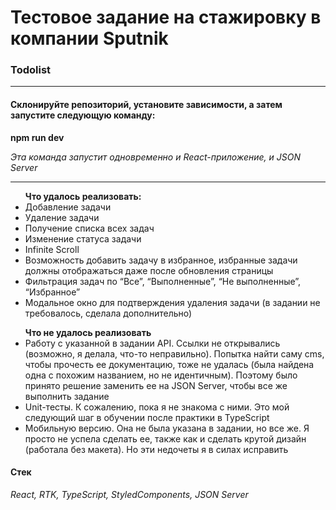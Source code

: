 <h1>Тестовое задание на стажировку в компании Sputnik</h1>
<h3>Todolist</h3>
<hr>
  <h4>Склонируйте репозиторий, установите зависимости, а затем запустите следующую команду:</h4>
  <p><b>npm run dev</b></p>
  <p><i>Эта команда запустит одновременно и React-приложение, и JSON Server</i></p>
<hr>
<ul>
  <b>Что удалось реализовать:</b>
   <li>Добавление задачи</li>
  <li>Удаление задачи</li>
  <li>Получение списка всех задач</li>
  <li>Изменение статуса задачи</li>
  <li>Infinite Scroll</li>
  <li>Возможность добавить задачу в избранное, избранные задачи должны отображаться даже после обновления страницы</li>
  <li>Фильтрация задач по “Все”, “Выполненные”, “Не выполненные”, “Избранное”</li>
  <li>Модальное окно для подтверждения удаления задачи (в задании не требовалось, сделала дополнительно)</li>
</ul>
  <ul>
  <b>Что не удалось реализовать</b>
    <li>Работу с указанной в задании API. Ссылки не открывались (возможно, я делала, что-то неправильно). Попытка найти саму cms, чтобы прочесть ее документацию, тоже не удалась (была найдена одна с похожим названием, но не идентичным). Поэтому было принято решение заменить ее на JSON Server, чтобы все же выполнить задание</li>
    <li>Unit-тесты. К сожалению, пока я не знакома с ними. Это мой следующий шаг в обучении после практики в TypeScript</li>
    <li>Мобильную версию. Она не была указана в задании, но все же. Я просто не успела сделать ее, также как и сделать крутой дизайн (работала без макета). Но эти недочеты я в силах исправить</li>
</ul>

<h4>Стек</h4>
<p><i>React, RTK, TypeScript, StyledComponents, JSON Server</i></p>



